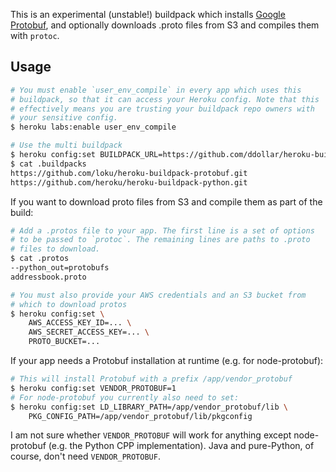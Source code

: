 This is an experimental (unstable!) buildpack which installs
[Google Protobuf](http://code.google.com/p/protobuf/), and optionally
downloads .proto files from S3 and compiles them with `protoc`.

## Usage

```bash
# You must enable `user_env_compile` in every app which uses this
# buildpack, so that it can access your Heroku config. Note that this
# effectively means you are trusting your buildpack repo owners with
# your sensitive config.
$ heroku labs:enable user_env_compile

# Use the multi buildpack
$ heroku config:set BUILDPACK_URL=https://github.com/ddollar/heroku-buildpack-multi.git
$ cat .buildpacks
https://github.com/loku/heroku-buildpack-protobuf.git
https://github.com/heroku/heroku-buildpack-python.git
```

If you want to download proto files from S3 and compile them as part of the build:

```bash
# Add a .protos file to your app. The first line is a set of options
# to be passed to `protoc`. The remaining lines are paths to .proto
# files to download.
$ cat .protos
--python_out=protobufs
addressbook.proto

# You must also provide your AWS credentials and an S3 bucket from
# which to download protos
$ heroku config:set \
    AWS_ACCESS_KEY_ID=... \
    AWS_SECRET_ACCESS_KEY=... \
    PROTO_BUCKET=...
```

If your app needs a Protobuf installation at runtime (e.g. for
node-protobuf):

```bash
# This will install Protobuf with a prefix /app/vendor_protobuf
$ heroku config:set VENDOR_PROTOBUF=1
# For node-protobuf you currently also need to set:
$ heroku config:set LD_LIBRARY_PATH=/app/vendor_protobuf/lib \
    PKG_CONFIG_PATH=/app/vendor_protobuf/lib/pkgconfig
```

I am not sure whether `VENDOR_PROTOBUF` will work for anything except
node-protobuf (e.g. the Python CPP implementation). Java and pure-Python,
of course, don't need `VENDOR_PROTOBUF`.
